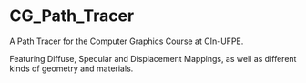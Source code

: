 # CG_Path_Tracer
A Path Tracer for the Computer Graphics Course at CIn-UFPE.

Featuring Diffuse, Specular and Displacement Mappings, as well as different kinds of geometry and materials.
